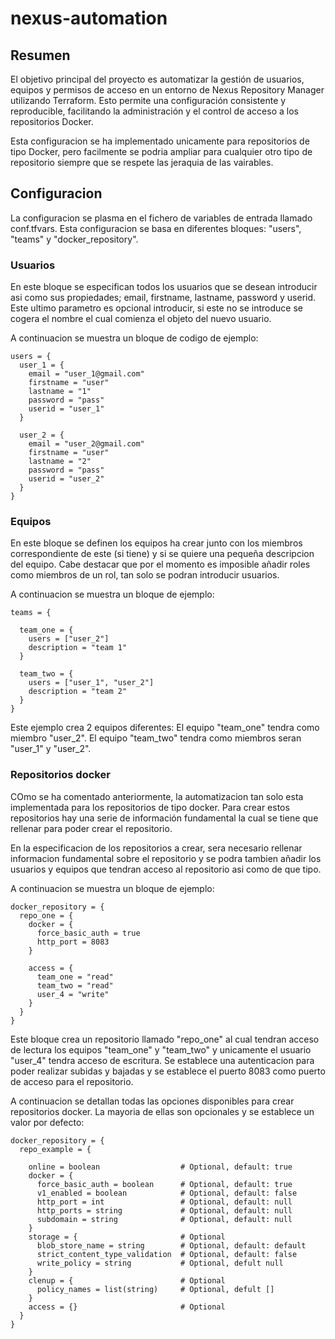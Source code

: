 # nexus-automation

## Resumen
El objetivo principal del proyecto es automatizar la gestión de usuarios, equipos y permisos de acceso en un entorno de Nexus Repository Manager utilizando Terraform. Esto permite una configuración consistente y reproducible, facilitando la administración y el control de acceso a los repositorios Docker.

Esta configuracion se ha implementado unicamente para repositorios de tipo Docker, pero facilmente se podria ampliar para cualquier otro tipo de repositorio siempre que se respete las jeraquia de las vairables.

## Configuracion
La configuracion se plasma en el fichero de variables de entrada llamado conf.tfvars. Esta configuracion se basa en diferentes bloques: "users", "teams" y "docker_repository".

### Usuarios

En este bloque se especifican todos los usuarios que se desean introducir asi como sus propiedades; email, firstname, lastname, password y userid. Este ultimo parametro es opcional introducir, si este no se introduce se cogera el nombre el cual comienza el objeto del nuevo usuario.

A continuacion se muestra un bloque de codigo de ejemplo:

```
users = {
  user_1 = {
    email = "user_1@gmail.com"
    firstname = "user"
    lastname = "1"
    password = "pass"
    userid = "user_1"
  }

  user_2 = {
    email = "user_2@gmail.com"
    firstname = "user"
    lastname = "2"
    password = "pass"
    userid = "user_2"
  }
}
```

### Equipos

En este bloque se definen los equipos ha crear junto con los miembros correspondiente de este (si tiene) y si se quiere una pequeña descripcion del equipo. Cabe destacar que por el momento es imposible añadir roles como miembros de un rol, tan solo se podran introducir usuarios.

A continuacion se muestra un bloque de ejemplo:
```
teams = {

  team_one = {
    users = ["user_2"]
    description = "team 1"
  }
  
  team_two = {
    users = ["user_1", "user_2"]
    description = "team 2"
  }
}
```

Este ejemplo crea 2 equipos diferentes: El equipo "team_one" tendra como miembro "user_2". El equipo "team_two" tendra como miembros seran "user_1" y "user_2".

### Repositorios docker

COmo se ha comentado anteriormente, la automatizacion tan solo esta implementada para los repositorios de tipo docker. Para crear estos repositorios hay una serie de información fundamental la cual se tiene que rellenar para poder crear el repositorio.

En la especificacion de los repositorios a crear, sera necesario rellenar informacion fundamental sobre el repositorio y se podra tambien añadir los usuarios y equipos que tendran acceso al repositorio asi como de que tipo.

A continuacion se muestra un bloque de ejemplo:

```
docker_repository = {
  repo_one = {
    docker = {
      force_basic_auth = true
      http_port = 8083
    }

    access = {
      team_one = "read"
      team_two = "read"
      user_4 = "write"
    }
  }
}
```

Este bloque crea un repositorio llamado "repo_one" al cual tendran acceso de lectura los equipos "team_one" y "team_two" y unicamente el usuario "user_4" tendra acceso de escritura. Se establece una autenticacion para poder realizar subidas y bajadas y se establece el puerto 8083 como puerto de acceso para el repositorio.

A continuacion se detallan todas las opciones disponibles para crear repositorios docker. La mayoria de ellas son opcionales y se establece un valor por defecto:

```
docker_repository = {
  repo_example = {

    online = boolean                  # Optional, default: true
    docker = {
      force_basic_auth = boolean      # Optional, default: true
      v1_enabled = boolean            # Optional, default: false
      http_port = int                 # Optional, default: null
      http_ports = string             # Optional, default: null
      subdomain = string              # Optional, default: null
    }
    storage = {                       # Optional
      blob_store_name = string        # Optional, default: default
      strict_content_type_validation  # Optional, default: false
      write_policy = string           # Optional, defult null
    }
    clenup = {                        # Optional
      policy_names = list(string)     # Optional, defult []
    }                         
    access = {}                       # Optional
  }
}
```

